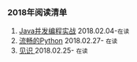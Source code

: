 ### 2018年阅读清单

1. [Java并发编程实战](/2018/Java-Concurrency-In-Practice.md)  2018.02.04-`在读`
2. [流畅的Python](/2018/Fluent-Python.md) 2018.02.27- `在读`
3. [见识 ](/2018/Sensibleness.md)2018.02.25- `在读`



